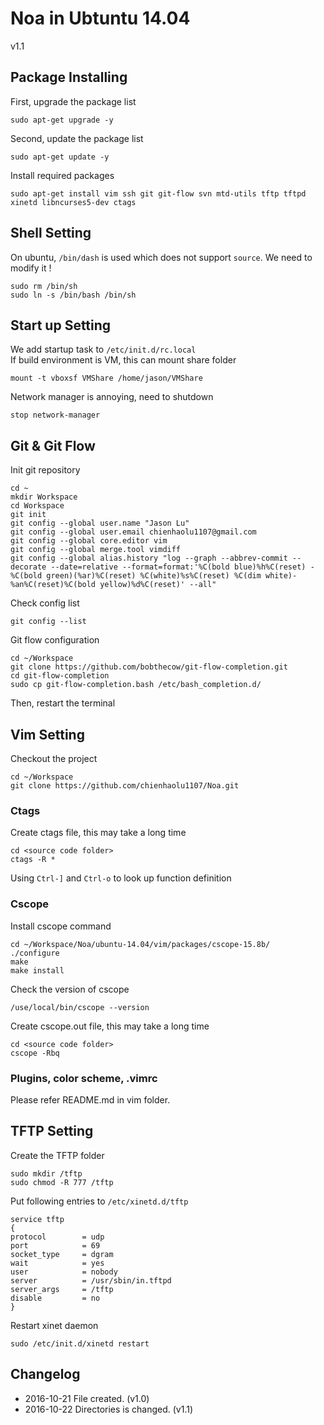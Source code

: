 # Noa in Ubtuntu 14.04
v1.1

## Package Installing
First, upgrade the package list
```
sudo apt-get upgrade -y
```
Second, update the package list
```
sudo apt-get update -y
```
Install required packages
```
sudo apt-get install vim ssh git git-flow svn mtd-utils tftp tftpd xinetd libncurses5-dev ctags
```

## Shell Setting
On ubuntu,
`/bin/dash` is used which does not support `source`.
We need to modify it !  
```
sudo rm /bin/sh
sudo ln -s /bin/bash /bin/sh
```

## Start up Setting
We add startup task to `/etc/init.d/rc.local`   
If build environment is VM, this can mount share folder 
```
mount -t vboxsf VMShare /home/jason/VMShare
```
Network manager is annoying, need to shutdown
```
stop network-manager
```

## Git & Git Flow
Init git repository
```
cd ~
mkdir Workspace
cd Workspace
git init
git config --global user.name "Jason Lu"
git config --global user.email chienhaolu1107@gmail.com
git config --global core.editor vim
git config --global merge.tool vimdiff
git config --global alias.history "log --graph --abbrev-commit --decorate --date=relative --format=format:'%C(bold blue)%h%C(reset) - %C(bold green)(%ar)%C(reset) %C(white)%s%C(reset) %C(dim white)- %an%C(reset)%C(bold yellow)%d%C(reset)' --all"
```
Check config list
```
git config --list
```
Git flow configuration
```
cd ~/Workspace
git clone https://github.com/bobthecow/git-flow-completion.git
cd git-flow-completion
sudo cp git-flow-completion.bash /etc/bash_completion.d/
```
Then, restart the terminal

## Vim Setting
Checkout the project
```
cd ~/Workspace
git clone https://github.com/chienhaolu1107/Noa.git
```

### Ctags
Create ctags file, this may take a long time  
```
cd <source code folder>
ctags -R *
```  

Using `Ctrl-]` and `Ctrl-o` to look up function definition

### Cscope
Install cscope command
```
cd ~/Workspace/Noa/ubuntu-14.04/vim/packages/cscope-15.8b/
./configure
make
make install
```
Check the version of cscope  
```
/use/local/bin/cscope --version
```
Create cscope.out file, this may take a long time
```
cd <source code folder>
cscope -Rbq
```  

### Plugins, color scheme, .vimrc
Please refer README.md in vim folder.

## TFTP Setting
Create the TFTP folder
```
sudo mkdir /tftp
sudo chmod -R 777 /tftp
```
Put following entries to `/etc/xinetd.d/tftp`
```
service tftp
{
protocol        = udp
port            = 69
socket_type     = dgram
wait            = yes
user            = nobody
server          = /usr/sbin/in.tftpd
server_args     = /tftp
disable         = no
}
```
Restart xinet daemon  
```
sudo /etc/init.d/xinetd restart
```

## Changelog
* 2016-10-21 File created. (v1.0)
* 2016-10-22 Directories is changed. (v1.1)
